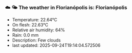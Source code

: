 ### ☁️ 🌤️  The weather in Florianópolis is: Florianópolis

- Temperature: 22.64°C
- On flesh: 22.63°C
- Relative air humidity: 64%
- Rain: 0.0 mm
- Description: Few clouds
- last updated: 2025-09-24T19:14:04.572506
